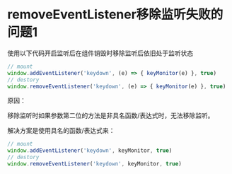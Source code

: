 # removeEventListener移除监听失败的问题1

使用以下代码开启监听后在组件销毁时移除监听后依旧处于监听状态

```js
// mount
window.addEventListener('keydown', (e) => { keyMonitor(e) }, true)
// destory
window.removeEventListener('keydown', (e) => { keyMonitor(e) }, true)
```

原因：

移除监听时如果参数第二位的方法是非具名函数/表达式时，无法移除监听。

解决方案是使用具名的函数/表达式来：

```js
// mount
window.addEventListener('keydown', keyMonitor, true)
// destory
window.removeEventListener('keydown', keyMonitor, true)
```
